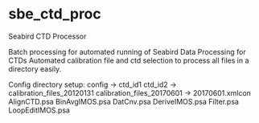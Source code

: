 # sbe_ctd_proc
 Seabird CTD Processor

Batch processing for automated running of Seabird Data Processing for CTDs
Automated calibration file and ctd selection to process all files in a directory easily.

Config directory setup:
config ->
    ctd_id1
    ctd_id2 ->
        calibration_files_20120131
        calibration_files_20170601 ->
            20170601.xmlcon
            AlignCTD.psa
            BinAvgIMOS.psa
            DatCnv.psa
            DeriveIMOS.psa
            Filter.psa
            LoopEditIMOS.psa


        
